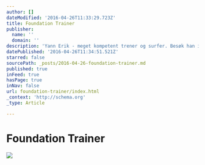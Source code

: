 ```yaml
---
author: []
dateModified: '2016-04-26T11:33:29.723Z'
title: Foundation Trainer
publisher:
  name: ''
  domain: ''
description: 'Yann Erik - meget kompetent trener og surfer. Besøk han i Løten. '
datePublished: '2016-04-26T11:34:51.521Z'
starred: false
sourcePath: _posts/2016-04-26-foundation-trainer.md
published: true
inFeed: true
hasPage: true
inNav: false
url: foundation-trainer/index.html
_context: 'http://schema.org'
_type: Article

---
```

# Foundation Trainer
![](https://the-grid-user-content.s3-us-west-2.amazonaws.com/67106b39-68c1-454c-828d-7f9de3ca29ca.png)